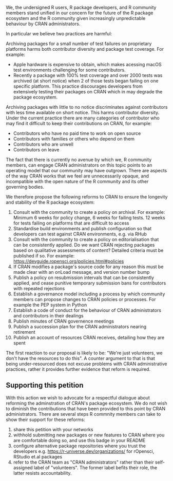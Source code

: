 We, the undersigned R users, R package developers, and R community members stand unified in our concern for the future of the R package ecosystem and the R community given increasingly unpredictable behaviour by CRAN administrators.

In particular we believe two practices are harmful:

Archiving packages for a small number of test failures on proprietary platforms harms both contributor diversity and package test coverage. For example:

  * Apple hardware is expensive to obtain, which makes acessing macOS test environments challenging for some contributors.
  * Recently a package with 100% test coverage and over 2000 tests was archived (at short notice) when 2 of those tests began failing on one specific platform. This practice discourages developers from extensively testing their packages on CRAN which in may degrade the package ecosystem.

Archiving packages with little to no notice discriminates against contributors with less time available on short notice. This harms contributor diversity. Under the current practice there are many categories of contributor who may find it difficult to keep their contributions on CRAN, for example:

  * Contributors who have no paid time to work on open source
  * Contributors with families or others who depend on them
  * Contributors who are unwell
  * Contributors on leave

The fact that there is currently no avenue by which we, R community members, can engage CRAN administrators on this topic points to an operating model that our community may have outgrown. There are aspects of the way CRAN works that we feel are unnecessarily opaque, and incompatible with the open nature of the R community and its other governing bodies.

We therefore propose the following reforms to CRAN to ensure the longevity and stability of the R package ecosystem:

1. Consult with the community to create a policy on archival. For example: Minimum 6 weeks for policy change, 6 weeks for failing tests. 12 weeks for tests failing on platforms that are difficult to access
2. Standardise build environments and publish configuration so that developers can test against CRAN environments, e.g. via RHub
3. Consult with the community to create a policy on editorialisation that can be consistently applied. Do we want CRAN rejecting packages based on qualitative assessments of content? Detailed criteria must be published if so. For example: https://devguide.ropensci.org/policies.html#policies
4. If CRAN modifies a package's source code for any reason this must be made clear with an onLoad message, and version number bump
5. Publish a policy on resubmission intervals that can be consistently applied, and cease punitive temporary submission bans for contributors with repeated rejections
6. Establish a governance model including a process by which community members can propose changes to CRAN policies or processes. For example the PEP system in Python
7. Establish a code of conduct for the behaviour of CRAN administrators and contributors in their dealings
8. Publish minutes of CRAN governence meetings
9. Publish a succession plan for the CRAN administrators nearing retirement
10. Publish an account of resources CRAN receives, detailing how they are spent

The first reaction to our proposal is likely to be: "We're just volunteers, we don't have the resources to do this". A counter argument to that is that being under-resourced does not excuse problems with CRAN administrative practices, rather it provides further evidence that reform is required. 

## Supporting this petition

With this action we wish to advocate for a respectful dialogue about reforming the adminstration of CRAN's package ecosystem. We do not wish to diminish the contributions that have been provided to this point by CRAN administrators. There are several steps R commnity members can take to show their support for these reforms:

1. share this petition with your networks
2. withhold submitting new packages or new features to CRAN where you are comfortable doing so, and use this badge in your README <BADGE URL>
3. configure alternative package repositories where you trust the developers e.g. https://r-universe.dev/organizations/ for rOpensci, RStudio et.al packages
4. refer to the CRAN team as "CRAN administrators" rather than their self-assigned label of "volunteers". The former label befits their role, the latter resists accountability.
